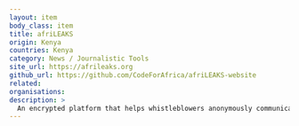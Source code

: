 ```yaml
---
layout: item
body_class: item
title: afriLEAKS
origin: Kenya
countries: Kenya
category: News / Journalistic Tools
site_url: https://afrileaks.org
github_url: https://github.com/CodeForAfrica/afriLEAKS-website
related: 
organisations: 
description: >
  An encrypted platform that helps whistleblowers anonymously communicate with journalists / civic watchdogs.
---
```

